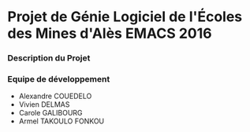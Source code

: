 # Projet de Génie Logiciel de l'Écoles des Mines d'Alès EMACS 2016
### Description du Projet
### Equipe de développement
* Alexandre COUEDELO
* Vivien DELMAS
* Carole GALIBOURG
* Armel TAKOULO FONKOU

